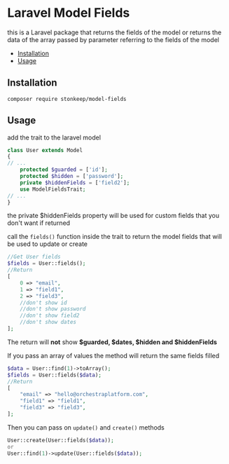 # Laravel Model Fields
this is a Laravel package that returns the fields of the model or returns the data of the array passed by parameter referring to the fields of the model 

- [Installation](#installation)
- [Usage](#usage)

## Installation
`composer require stonkeep/model-fields`
## Usage
add the trait to the laravel model

```php
class User extends Model
{
// ...
    protected $guarded = ['id'];
    protected $hidden = ['password'];
    private $hiddenFields = ['field2'];
    use ModelFieldsTrait;
// ...
}
```
the private $hiddenFields property will be used for custom fields that you don't want if returned

call the `fields()` function inside the trait to return the model fields that will be used to update or create
```php
//Get User fields
$fields = User::fields();
//Return 
[
    0 => "email",
    1 => "field1",
    2 => "field3",
    //don't show id
    //don't show password
    //don't show field2
    //don't show dates
];
```
The return will **not** show **$guarded, $dates, $hidden and $hiddenFields**

If you pass an array of values the method will return the same fields filled
```php
$data = User::find(1)->toArray();
$fields = User::fields($data);
//Return 
[
    "email" => "hello@orchestraplatform.com",
    "field1" => "field1",
    "field3" => "field3",
];
```
Then you can pass on `update()` and `create()` methods

```php
User::create(User::fields($data));
or
User::find(1)->update(User::fields($data));
```
